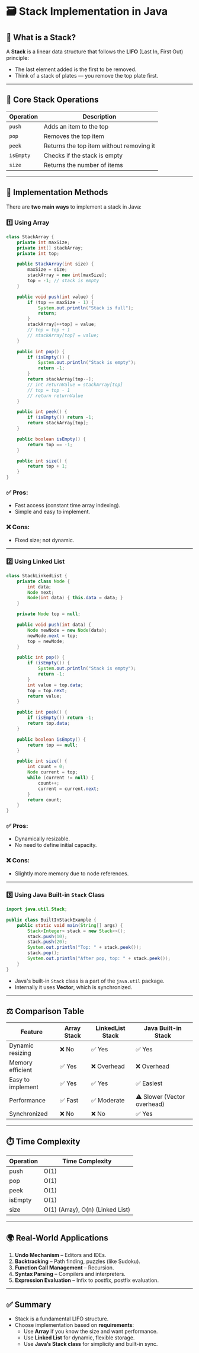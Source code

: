 
# 🗃️ Stack Implementation in Java

## 📌 What is a Stack?

A **Stack** is a linear data structure that follows the **LIFO** (Last In, First Out) principle:
- The last element added is the first to be removed.
- Think of a stack of plates — you remove the top plate first.

---

## 🔧 Core Stack Operations

| Operation | Description                     |
|----------|---------------------------------|
| `push`   | Adds an item to the top         |
| `pop`    | Removes the top item            |
| `peek`   | Returns the top item without removing it |
| `isEmpty`| Checks if the stack is empty    |
| `size`   | Returns the number of items     |

---

## 🧪 Implementation Methods

There are **two main ways** to implement a stack in Java:

### 1️⃣ Using Array

```java
class StackArray {
    private int maxSize;
    private int[] stackArray;
    private int top;

    public StackArray(int size) {
        maxSize = size;
        stackArray = new int[maxSize];
        top = -1; // stack is empty
    }

    public void push(int value) {
        if (top == maxSize - 1) {
            System.out.println("Stack is full");
            return;
        }
        stackArray[++top] = value;
        // top = top + 1
        // stackArray[top] = value;
    }

    public int pop() {
        if (isEmpty()) {
            System.out.println("Stack is empty");
            return -1;
        }
        return stackArray[top--];
        // int returnValue = stackArray[top]
        // top = top - 1
        // return returnValue
    }

    public int peek() {
        if (isEmpty()) return -1;
        return stackArray[top];
    }

    public boolean isEmpty() {
        return top == -1;
    }

    public int size() {
        return top + 1;
    }
}
```

### ✅ Pros:
- Fast access (constant time array indexing).
- Simple and easy to implement.

### ❌ Cons:
- Fixed size; not dynamic.

---

### 2️⃣ Using Linked List

```java
class StackLinkedList {
    private class Node {
        int data;
        Node next;
        Node(int data) { this.data = data; }
    }

    private Node top = null;

    public void push(int data) {
        Node newNode = new Node(data);
        newNode.next = top;
        top = newNode;
    }

    public int pop() {
        if (isEmpty()) {
            System.out.println("Stack is empty");
            return -1;
        }
        int value = top.data;
        top = top.next;
        return value;
    }

    public int peek() {
        if (isEmpty()) return -1;
        return top.data;
    }

    public boolean isEmpty() {
        return top == null;
    }

    public int size() {
        int count = 0;
        Node current = top;
        while (current != null) {
            count++;
            current = current.next;
        }
        return count;
    }
}
```

### ✅ Pros:
- Dynamically resizable.
- No need to define initial capacity.

### ❌ Cons:
- Slightly more memory due to node references.

---

### 3️⃣ Using Java Built-in `Stack` Class

```java
import java.util.Stack;

public class BuiltInStackExample {
    public static void main(String[] args) {
        Stack<Integer> stack = new Stack<>();
        stack.push(10);
        stack.push(20);
        System.out.println("Top: " + stack.peek());
        stack.pop();
        System.out.println("After pop, top: " + stack.peek());
    }
}
```

- Java's built-in `Stack` class is a part of the `java.util` package.
- Internally it uses **Vector**, which is synchronized.

---

## ⚖️ Comparison Table

| Feature             | Array Stack | LinkedList Stack | Java Built-in Stack |
|---------------------|-------------|------------------|---------------------|
| Dynamic resizing    | ❌ No       | ✅ Yes           | ✅ Yes              |
| Memory efficient    | ✅ Yes      | ❌ Overhead      | ❌ Overhead         |
| Easy to implement   | ✅ Yes      | ✅ Yes           | ✅ Easiest          |
| Performance         | ✅ Fast     | ✅ Moderate      | ⚠️ Slower (Vector overhead) |
| Synchronized        | ❌ No       | ❌ No            | ✅ Yes              |

---

## ⏱️ Time Complexity

| Operation | Time Complexity |
|----------|-----------------|
| push     | O(1)            |
| pop      | O(1)            |
| peek     | O(1)            |
| isEmpty  | O(1)            |
| size     | O(1) (Array), O(n) (Linked List) |

---

## 🌍 Real-World Applications

1. **Undo Mechanism** – Editors and IDEs.
2. **Backtracking** – Path finding, puzzles (like Sudoku).
3. **Function Call Management** – Recursion.
4. **Syntax Parsing** – Compilers and interpreters.
5. **Expression Evaluation** – Infix to postfix, postfix evaluation.

---

## ✅ Summary

- Stack is a fundamental LIFO structure.
- Choose implementation based on **requirements**:
  - Use **Array** if you know the size and want performance.
  - Use **Linked List** for dynamic, flexible storage.
  - Use **Java’s Stack class** for simplicity and built-in sync.
